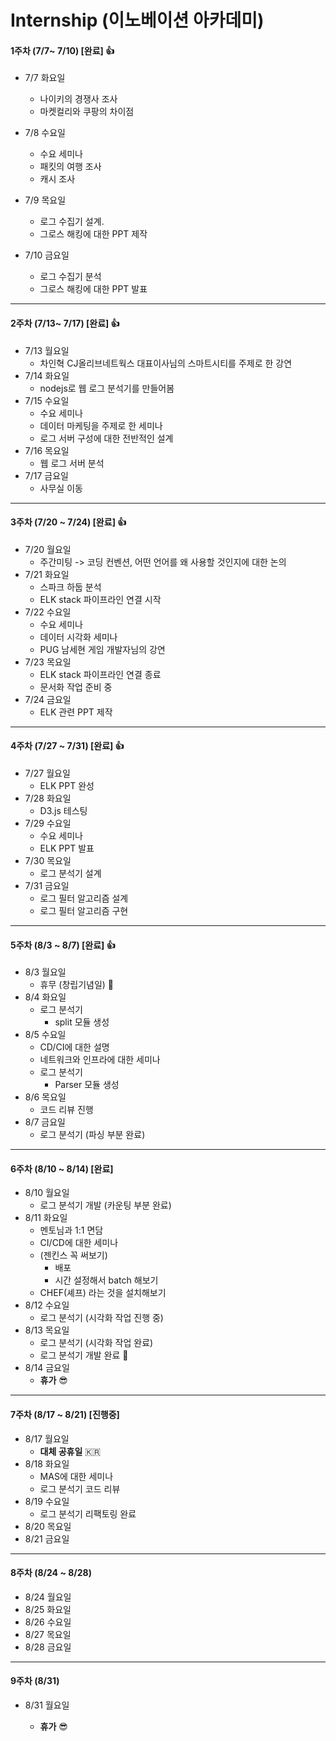 # Internship (이노베이션 아카데미)  

#### 1주차 (7/7~ 7/10) [완료] 👍

- 7/7 화요일
  - 나이키의 경쟁사 조사
  - 마켓컬리와 쿠팡의 차이점

- 7/8 수요일
  - 수요 세미나 
  - 패킷의 여행 조사
  - 캐시 조사
- 7/9 목요일
  - 로그 수집기 설계. 
  - 그로스 해킹에 대한 PPT 제작
- 7/10 금요일
  - 로그 수집기 분석
  - 그로스 해킹에 대한 PPT 발표

---

#### 2주차 (7/13~ 7/17) [완료] 👍

- 7/13 월요일
  - 차인혁 CJ올리브네트웍스 대표이사님의 스마트시티를 주제로 한 강연
- 7/14 화요일
  - nodejs로 웹 로그 분석기를 만들어봄
- 7/15 수요일
  - 수요 세미나
  - 데이터 마케팅을 주제로 한 세미나 
  - 로그 서버 구성에 대한 전반적인 설계
- 7/16 목요일
  - 웹 로그 서버 분석
- 7/17 금요일
  - 사무실 이동

---

#### 3주차 (7/20 ~ 7/24) [완료] 👍

- 7/20 월요일	
  - 주간미팅 -> 코딩 컨벤션, 어떤 언어를 왜 사용할 것인지에 대한 논의
- 7/21 화요일	
  - 스파크 하둡 분석
  - ELK stack 파이프라인 연결 시작
- 7/22 수요일	
  - 수요 세미나
  - 데이터 시각화 세미나
  - PUG 남세현 게임 개발자님의 강연
- 7/23 목요일	
  - ELK stack 파이프라인 연결 종료
  - 문서화 작업 준비 중
- 7/24 금요일
  - ELK 관련 PPT 제작

----

####  4주차 (7/27 ~ 7/31) [완료] 👍

- 7/27 월요일
  - ELK PPT 완성
- 7/28 화요일
  - D3.js 테스팅 
- 7/29 수요일
  - 수요 세미나
  - ELK PPT 발표
- 7/30 목요일
  - 로그 분석기 설계 
- 7/31 금요일
  - 로그 필터 알고리즘 설계
  - 로그 필터 알고리즘 구현

----

####  5주차 (8/3 ~ 8/7) [완료] 👍

- 8/3 월요일
  - 휴무 (창립기념일) 🏢
- 8/4 화요일
  - 로그 분석기
    - split 모듈 생성 
- 8/5 수요일
  - CD/CI에 대한 설명
  - 네트워크와 인프라에 대한 세미나
  - 로그 분석기
    - Parser 모듈 생성
- 8/6 목요일
  - 코드 리뷰 진행
- 8/7 금요일
  - 로그 분석기 (파싱 부분 완료)

----

####  6주차 (8/10 ~ 8/14) [완료]

- 8/10 월요일
  - 로그 분석기 개발 (카운팅 부분 완료)
- 8/11 화요일
  - 멘토님과 1:1 면담
  - CI/CD에 대한 세미나 
  - (젠킨스 꼭 써보기)
    - 배포 
    - 시간 설정해서 batch 해보기
  - CHEF(셰프) 라는 것을 설치해보기
- 8/12 수요일
  - 로그 분석기 (시각화 작업 진행 중)
- 8/13 목요일
  - 로그 분석기 (시각화 작업 완료)
  - 로그 분석기 개발 완료 🥳
- 8/14 금요일
  - **휴가** 😎

----

####  7주차 (8/17 ~ 8/21) [진행중]

- 8/17 월요일
  - **대체 공휴일** 🇰🇷
- 8/18 화요일
  - MAS에 대한 세미나
  - 로그 분석기 코드 리뷰 
- 8/19 수요일
  - 로그 분석기 리팩토링 완료
- 8/20 목요일
- 8/21 금요일

----

####  8주차 (8/24 ~ 8/28)

- 8/24 월요일
- 8/25 화요일 
- 8/26 수요일
- 8/27 목요일
- 8/28 금요일

----

####  9주차 (8/31)

- 8/31 월요일

  - **휴가** 😎 

  